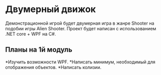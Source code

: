 # Двумерный движок
Демонстрационной игрой будет двумерная игра в жанре Shooter на подобии игры Alien Shooter. Проект будет написан с использованием .NET core + WPF на C#.

## Планы на 1й модуль
*Изучить возможности WPF.
*Написать минимум, необходимый для отображения объектов.
*Написать колизии.
